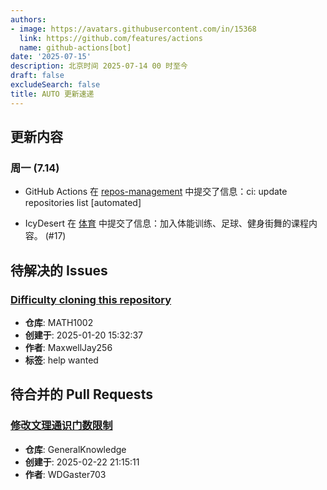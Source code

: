 ```yaml
---
authors:
- image: https://avatars.githubusercontent.com/in/15368
  link: https://github.com/features/actions
  name: github-actions[bot]
date: '2025-07-15'
description: 北京时间 2025-07-14 00 时至今
draft: false
excludeSearch: false
title: AUTO 更新速递
---
```


## 更新内容

### 周一 (7.14)

- GitHub Actions 在 [repos-management](https://github.com/HITSZ-OpenAuto/repos-management) 中提交了信息：ci: update repositories list [automated]

- IcyDesert 在 [体育](https://github.com/HITSZ-OpenAuto/PE100X) 中提交了信息：加入体能训练、足球、健身街舞的课程内容。 (#17)

## 待解决的 Issues

### [Difficulty cloning this repository](https://github.com/HITSZ-OpenAuto/MATH1002/issues/13)

- **仓库**: MATH1002
- **创建于**: 2025-01-20 15:32:37
- **作者**: MaxwellJay256
- **标签**: help wanted

## 待合并的 Pull Requests

### [修改文理通识门数限制](https://github.com/HITSZ-OpenAuto/GeneralKnowledge/pull/6)

- **仓库**: GeneralKnowledge
- **创建于**: 2025-02-22 21:15:11
- **作者**: WDGaster703

